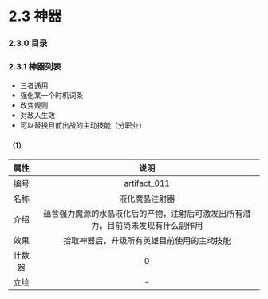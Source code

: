 # 2.3 神器

### 2.3.0 目录

### 2.3.1 神器列表

- 三者通用
- 强化某一个时机词条
- 改变规则
- 对敌人生效
- 可以替换目前出战的主动技能（分职业）

#### （1）

|  属性  |                             说明                             |
| :----: | :----------------------------------------------------------: |
|  编号  |                         artifact_011                         |
|  名称  |                        液化魔晶注射器                        |
|  介绍  | 蕴含强力魔源的水晶液化后的产物，注射后可激发出所有潜力，目前尚未发现有什么副作用 |
|  效果  |          拾取神器后，升级所有英雄目前使用的主动技能          |
| 计数器 |                              0                               |
|  立绘  |                              -                               |

